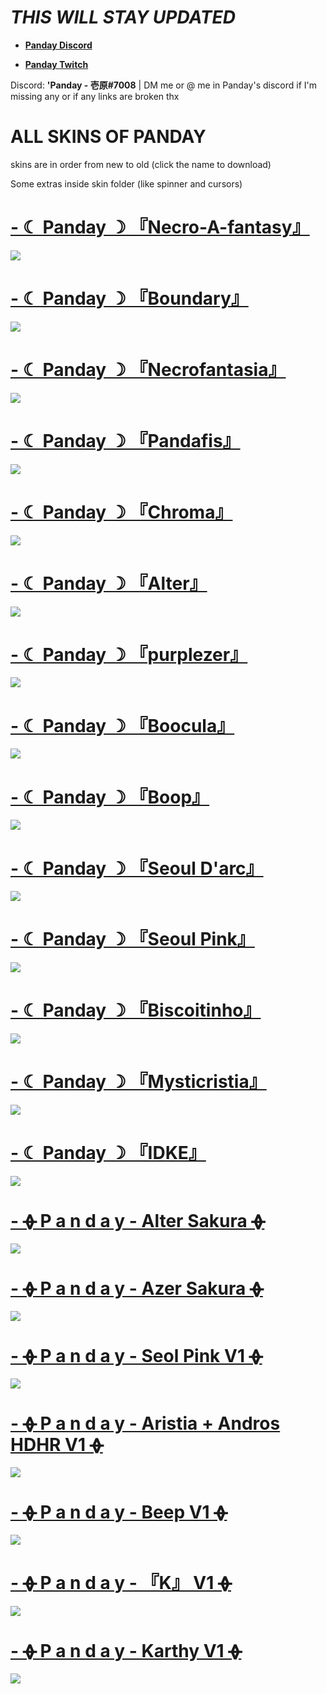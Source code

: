 # *THIS WILL STAY UPDATED* 

* [**Panday Discord**](https://discord.gg/XpujBsw)

* [**Panday Twitch**](https://www.twitch.tv/panday_ichihara)

Discord: **'Panday - 壱原#7008** | DM me or @ me in Panday's discord if I'm missing any or if any links are broken thx 

# ALL SKINS OF PANDAY

skins are in order from new to old (click the name to download)

Some extras inside skin folder (like spinner and cursors)

# [-             ☾ Panday ☽ 『Necro-A-fantasy』](https://dl.dropbox.com/s/9sk21v6u6fa3hll/-%20%20%20%20%20%20%20%20%20%20%20%20%20%E2%98%BE%20Panday%20%E2%98%BD%20%E3%80%8ENecro-A-fantasy%E3%80%8F.osk?dl=0)
![](https://i.imgur.com/URJtuO9.png)
# [-             ☾ Panday ☽ 『Boundary』](https://dl.dropbox.com/s/5vdejwyxf2ykunz/-%20%20%20%20%20%20%20%20%20%20%20%20%20%E2%98%BE%20Panday%20%E2%98%BD%20%E3%80%8EBoundary%E3%80%8F.osk?dl=0)
![](https://i.imgur.com/NNxEBDS.png)
# [-             ☾ Panday ☽ 『Necrofantasia』](https://dl.dropbox.com/s/9b1dajgivnd86nq/-%20%20%20%20%20%20%20%20%20%20%20%20%20%E2%98%BE%20Panday%20%E2%98%BD%20%E3%80%8ENecrofantasia%E3%80%8F.osk?dl=0)
![](https://i.imgur.com/H6Z6T1P.png)
# [-             ☾ Panday ☽ 『Pandafis』](https://dl.dropbox.com/s/crdvy6fyeizd2fh/-%20%20%20%20%20%20%20%20%20%20%20%20%20%E2%98%BE%20Panday%20%E2%98%BD%20%E3%80%8EPandaFis%E3%80%8F.osk?dl=0)
![](https://i.imgur.com/kvuE2eX.png)
# [-             ☾ Panday ☽ 『Chroma』](https://dl.dropbox.com/s/kxohddycmax1959/-%20%20%20%20%20%20%20%20%20%20%20%20%20%E2%98%BE%20Panday%20%E2%98%BD%20%E3%80%8EChroma%E3%80%8F.osk?dl=0)
![](https://i.imgur.com/V1OdBqC.png)
# [-             ☾ Panday ☽ 『Alter』](https://dl.dropbox.com/s/f0nvtlb2crjwhwe/-%20%20%20%20%20%20%20%20%20%20%20%20%20%E2%98%BE%20Panday%20%E2%98%BD%20%E3%80%8EAlter%E3%80%8F.osk?dl=0)
![](https://i.imgur.com/BNLIa2G.png)
# [-             ☾ Panday ☽ 『purplezer』](https://dl.dropbox.com/s/jlonyldbpa1d8t5/-%20%20%20%20%20%20%20%20%20%20%20%20%20%E2%98%BE%20Panday%20%E2%98%BD%20%E3%80%8Epurplezer%E3%80%8F.osk?dl=0)
![](https://i.imgur.com/PNFZGXT.png)
# [-             ☾ Panday ☽ 『Boocula』](https://dl.dropbox.com/s/uv5qyutrua2qyk9/-%20%20%20%20%20%20%20%20%20%20%20%20%20%E2%98%BE%20Panday%20%E2%98%BD%20%E3%80%8EBoocula%E3%80%8F.osk?dl=0)
![](https://i.imgur.com/Pe0O748.png)
# [-             ☾ Panday ☽ 『Boop』](https://dl.dropbox.com/s/ombm2u7yz2pdqp6/-%20%20%20%20%20%20%20%20%20%20%20%20%20%E2%98%BE%20Panday%20%E2%98%BD%20%E3%80%8EBoop%E3%80%8F.osk?dl=0)
![](https://i.imgur.com/Th0hxmI.png)
# [-             ☾ Panday ☽ 『Seoul D'arc』](https://dl.dropbox.com/s/y5lqwjjjzp9pm9y/-%20%20%20%20%20%20%20%20%20%20%20%20%20%E2%98%BE%20Panday%20%E2%98%BD%20%E3%80%8ESeoul%20D%27arc%E3%80%8F.osk?dl=0)
![](https://i.imgur.com/bvWkzZ1.png)
# [-             ☾ Panday ☽ 『Seoul Pink』](https://dl.dropbox.com/s/p4lzdy7s2ssd8gu/-%20%20%20%20%20%20%20%20%20%20%20%20%20%E2%98%BE%20Panday%20%E2%98%BD%20%E3%80%8ESeoul%20Pink%E3%80%8F.osk?dl=0)
![](https://i.imgur.com/XlvRFEM.png)
# [-             ☾ Panday ☽ 『Biscoitinho』](https://dl.dropbox.com/s/bil8qf98supvwx3/-%20%20%20%20%20%20%20%20%20%20%20%20%20%E2%98%BE%20Panday%20%E2%98%BD%20%E3%80%8EBiscoitinho%E3%80%8F.osk?dl=0)
![](https://i.imgur.com/IrFBS35.png)
# [-             ☾ Panday ☽ 『Mysticristia』](https://dl.dropbox.com/s/nl25uukqfl03v1o/-%20%20%20%20%20%20%20%20%20%20%20%20%20%E2%98%BE%20Panday%20%E2%98%BD%20%E3%80%8EMysticristia%E3%80%8F.osk?dl=0)
![](https://i.imgur.com/zXb5rDo.png)
# [-             ☾ Panday ☽ 『IDKE』](https://dl.dropbox.com/s/i2kkz6z4si782l7/-%20%20%20%20%20%20%20%20%20%20%20%20%20%E2%98%BE%20Panday%20%E2%98%BD%20%E3%80%8EIDKE%E3%80%8F.osk?dl=0)
![](https://i.imgur.com/zAjQKFz.png)
# [-          ᚖ  P a n d a y - Alter Sakura  ᚖ](https://dl.dropbox.com/s/wxxs19ljn8iwtql/-%20%20%20%20%20%20%20%20%20%20%E1%9A%96%20%20P%20a%20n%20d%20a%20y%20-%20Alter%20Sakura%20%20%E1%9A%96.osk?dl=0)
![](https://i.imgur.com/d1wARHd.png)
# [-          ᚖ  P a n d a y - Azer Sakura  ᚖ](https://dl.dropbox.com/s/al33vq6mpnvlwco/-%20%20%20%20%20%20%20%20%20%20%E1%9A%96%20%20P%20a%20n%20d%20a%20y%20-%20Azer%20Sakura%20%20%E1%9A%96.osk?dl=0)
![](https://i.imgur.com/DYa1PV3.png)
# [-          ᚖ  P a n d a y - Seol Pink V1  ᚖ](https://dl.dropbox.com/s/vphsret2sy7fox0/-%20%20%20%20%20%20%20%20%20%20%E1%9A%96%20%20P%20a%20n%20d%20a%20y%20-%20Seol%20Pink%20V1%20%20%E1%9A%96.osk?dl=0)
![](https://i.imgur.com/fbueeD3.png)
# [-          ᚖ  P a n d a y - Aristia + Andros HDHR V1  ᚖ](https://dl.dropbox.com/s/sw3jck368z432a8/-%20%20%20%20%20%20%20%20%20%20%E1%9A%96%20%20P%20a%20n%20d%20a%20y%20-%20Aristia%20%2B%20Andros%20HDHR%20V1%20%20%E1%9A%96.osk?dl=0)
![](https://i.imgur.com/FnOK5Xs.png)
# [-          ᚖ  P a n d a y - Beep V1  ᚖ](https://dl.dropbox.com/s/owuw9lhh8kh970e/-%20%20%20%20%20%20%20%20%20%20%E1%9A%96%20%20P%20a%20n%20d%20a%20y%20-%20Beep%20V1%20%20%E1%9A%96.osk?dl=0)
![](https://i.imgur.com/rsc9udg.png)
# [-          ᚖ  P a n d a y -  『K』 V1  ᚖ](https://dl.dropbox.com/s/k7hdaggezh8u7t2/-%20%20%20%20%20%20%20%20%20%20%E1%9A%96%20%20P%20a%20n%20d%20a%20y%20-%20%20%E3%80%8EK%E3%80%8F%20V1%20%20%E1%9A%96.osk?dl=0)
![](https://i.imgur.com/doY3IX8.jpg)
# [-          ᚖ  P a n d a y - Karthy V1  ᚖ](https://dl.dropbox.com/s/vm4zsuo28pdwsdu/-%20%20%20%20%20%20%20%20%20%20%E1%9A%96%20%20P%20a%20n%20d%20a%20y%20-%20Karthy%20V1%20%20%E1%9A%96.osk?dl=0)
![](https://i.imgur.com/hR7s9tY.jpg)

